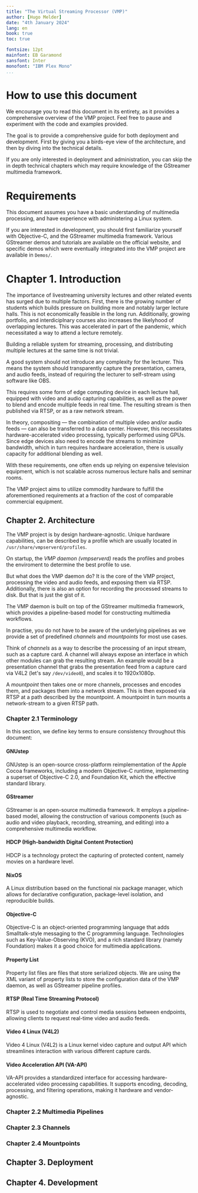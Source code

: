 ```yaml
---
title: "The Virtual Streaming Processor (VMP)"
author: [Hugo Melder]
date: "4th January 2024"
lang: en
book: true
toc: true

fontsize: 12pt
mainfont: EB Garamond
sansfont: Inter
monofont: "IBM Plex Mono"
...
```


# How to use this document
We encourage you to read this document in its entirety, as it provides a comprehensive
overview of the VMP project. Feel free to pause and experiment with the code and
examples provided.

The goal is to provide a comprehensive guide for both deployment and development.
First by giving you a birds-eye view of the architecture, and then by diving into
the technical details.

If you are only interested in deployment and administration, you can skip the
in depth technical chapters which may require knowledge of the GStreamer multimedia
framework.

# Requirements
This document assumes you have a basic understanding of multimedia processing, and
have experience with administering a Linux system.

If you are interested in development, you should first familiarize yourself with
Objective-C, and the GStreamer multimedia framework.
Various GStreamer demos and tutorials are available on the official website, and
specific demos which were eventually integrated into the VMP project are available
in `Demos/`.

# Chapter 1. Introduction

The importance of livestreaming university lectures and other related events has
surged due to multiple factors. First, there is the growing number of students
which builds pressure on building more and notably larger lecture halls. This is
not economically feasible in the long run. Additionally, growing portfolio, and
interdiciplnary courses also increases the likelyhood of overlapping lectures.
This was accelerated in part of the pandemic, which necessitated a way to attend
a lecture remotely.

Building a reliable system for streaming, processing, and
distributing multiple lectures at the same time is not trivial.

A good system should not introduce any complexity for the lecturer. This means
the system should transparently capture the presentation, camera, and audio
feeds, instead of requiring the lecturer to self-stream using software like OBS.

This requires some form of edge computing device in each lecture hall,
equipped with video and audio capturing capabilities, as well as the power to
blend and encode multiple feeds in real time. The resulting stream is then published
via RTSP, or as a raw network stream.

In theory, compositing — the combination of multiple video and/or audio feeds — can
also be transferred to a data center. However, this necessitates
hardware-accelerated video processing, typically performed using GPUs. Since
edge devices also need to encode the streams to minimize bandwidth, which in
turn requires hardware acceleration, there is usually capacity for additional
blending as well.

With these requirements, one often ends up relying on expensive television
equipment, which is not scalable across numerous lecture halls and seminar
rooms.

The VMP project aims to utilize commodity hardware to fulfill the aforementioned
requirements at a fraction of the cost of comparable commercial equipment.

## Chapter 2. Architecture 

The VMP project is by design hardware-agnostic. Unique hardware capabilities, can be
described by a profile which are usually located in `/usr/share/vmpserverd/profiles`.

On startup, the *VMP daemon (vmpserverd)* reads the profiles and probes the
enviroment to determine the best profile to use.

But what does the VMP daemon do? It is the core of the VMP project, processing
the video and audio feeds, and exposing them via RTSP. Additionally, there is
also an option for recording the processed streams to disk. But that is just
the gist of it.

The VMP daemon is built on top of the GStreamer multimedia framework, which
provides a pipeline-based model for constructing multimedia workflows.

In practise, you do not have to be aware of the underlying pipelines as we
provide a set of predefined *channels* and *mountpoints* for most use cases.

Think of *channels* as a way to describe the processing of an input stream, such
as a capture card. A channel will always expose an interface in which other
modules can grab the resulting stream. An example would be a presentation channel
that grabs the presentation feed from a capture card via V4L2 (let's say
`/dev/video0`), and scales it to 1920x1080p.

A *mountpoint* then takes one or more channels, processes and encodes them, and
packages them into a network stream. This is then exposed via RTSP at a path
described by the mountpoint. A mountpoint in turn mounts a network-stream to
a given RTSP path.

### Chapter 2.1 Terminology

In this section, we define key terms to ensure consistency throughout this document:

#### GNUstep
GNUstep is an open-source cross-platform reimplementation of the Apple Cocoa
frameworks, including a modern Objective-C runtime, implementing a superset of
Objective-C 2.0, and Foundation Kit, which the effective standard library.

#### GStreamer
GStreamer is an open-source multimedia framework. It employs a pipeline-based
model, allowing the construction of various components (such as audio and video
playback, recording, streaming, and editing) into a comprehensive multimedia
workflow.

#### HDCP (High-bandwidth Digital Content Protection)
HDCP is a technology protect the capturing of protected content, namely movies
on a hardware level.

#### NixOS
A Linux distribution based on the functional nix package manager, which
allows for declarative configuration, package-level isolation, and reproducible builds.

#### Objective-C
Objective-C is an object-oriented programming language that adds Smalltalk-style
messaging to the C programming language. Technologies such as Key-Value-Observing (KVO),
and a rich standard library (namely Foundation) makes it a good choice for multimedia
applications.

#### Property List
Property list files are files that store serialized objects. We are using the XML
variant of property lists to store the configuration data of the VMP daemon, as well
as GStreamer pipeline profiles.

#### RTSP (Real Time Streaming Protocol)
RTSP is used to negotiate and control media sessions between endpoints, allowing
clients to request real-time video and audio feeds.

#### Video 4 Linux (V4L2)
Video 4 Linux (V4L2) is a Linux kernel video capture and output API which streamlines
interaction with various different capture cards.

#### Video Acceleration API (VA-API)
VA-API provides a standardized interface for accessing hardware-accelerated
video processing capabilities. It supports encoding, decoding, processing, and
filtering operations, making it hardware and vendor-agnostic.

### Chapter 2.2 Multimedia Pipelines

### Chapter 2.3 Channels

### Chapter 2.4 Mountpoints

## Chapter 3. Deployment

## Chapter 4. Development